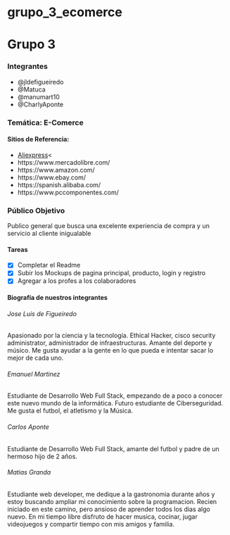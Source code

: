 # grupo_3_ecomerce
<h1>Grupo 3</h1>
<h3>Integrantes</h3>
<ul>
  <li>@jldefigueiredo</li>
  <li>@Matuca</li>
  <li>@manumart10</li>
  <li>@CharlyAponte</li>
</ul>
<h3>Temática: E-Comerce</h3>

<h4>Sitios de Referencia:</h4>

<ul>
  <li><a href="https://es.aliexpress.com/">Aliexpress</a><</li>
  <li>https://www.mercadolibre.com/</li>
  <li>https://www.amazon.com/</li>
  <li>https://www.ebay.com/</li>
  <li>https://spanish.alibaba.com/</li>
  <li>https://www.pccomponentes.com/</li>
</ul>

<h3>Público Objetivo</h3>
Publico general que busca una excelente experiencia de compra y un servicio al cliente inigualable

<h4>Tareas</h4>

- [x] Completar el Readme
- [x] Subir los Mockups de pagina principal, producto, login y registro
- [x] Agregar a los profes a los colaboradores

<h4>Biografía de nuestros integrantes</4>
<h6>Jose Luis de Figueiredo</h6>
Apasionado por la ciencia y la tecnología. Ethical Hacker, cisco security administrator, administrador de infraestructuras. Amante del deporte y músico.
Me gusta ayudar a la gente en lo que pueda e intentar sacar lo mejor de cada uno.
<h6> Emanuel Martinez </h6>
Estudiante de Desarrollo Web Full Stack, empezando de a poco a conocer este nuevo mundo de la informática. Futuro estudiante de Ciberseguridad. Me gusta el futbol, el atletismo y la Música.
<h6>Carlos Aponte</h6>
Estudiante de Desarrollo Web Full Stack, amante del futbol y padre de un hermoso hijo de 2 años. 
<h6>Matias Granda</h6>
Estudiante web developer, me dedique a la gastronomia durante años y estoy buscando ampliar mi conocimiento sobre la programacion. Recien iniciado en este camino, pero ansioso de aprender todos los dias algo nuevo. En mi tiempo libre disfruto de hacer musica, cocinar, jugar videojuegos y compartir tiempo con mis amigos y familia.
